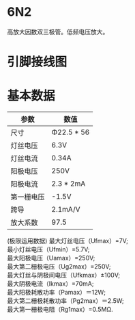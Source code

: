 # 6N2
高放大因数双三极管。低频电压放大。

# 引脚接线图

# 基本数据

| 参数           | 数值          |
|----------------|---------------|
| 尺寸		 | Φ22.5 * 56    |
| 灯丝电压       | 6.3V          |
| 灯丝电流       | 0.34A         |
| 阳极电压       | 250V          |
| 阳极电流       | 2.3 * 2mA     |
| 第一栅电压     | -1.5V         |
| 跨导           | 2.1mA/V       |
| 放大系数       | 97.5          |

(极限运用数据)
最大灯丝电压（Ufmax）=7V;  
最小灯丝电压（Ufmin）=5.7V;  
最大阳极电压（Uamax）=250V;  
最大第二栅极电压（Ug2max）=250V;  
最大灯丝与阴极间电压（Ufkmax）±100V;  
最大阴极电流（Ikmax）=70mA;  
最大阳极耗散功率（Pamax）＝12Ｗ;  
最大第二栅极耗散功率（Pg2max）＝2.5W;  
最大第一栅极电阻（Rg1max）=0.5MΩ.
